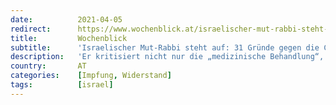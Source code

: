 ```yaml
---
date:          2021-04-05
redirect:      https://www.wochenblick.at/israelischer-mut-rabbi-steht-auf-31-gruende-gegen-die-corona-impfung/
title:         Wochenblick
subtitle:      'Israelischer Mut-Rabbi steht auf: 31 Gründe gegen die Corona-Impfung'
description:   'Er kritisiert nicht nur die „medizinische Behandlung“, die die Vakzine für ihn darstellen, sondern auch die Maschinerie aus Pharmalobby, Politikern, Medizinern und den Massenmedien, die die Menschen „betrügerisch“ hinters Licht führen...'
country:       AT
categories:    [Impfung, Widerstand]
tags:          [israel]
---
```

